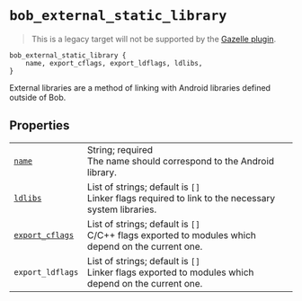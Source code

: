 # `bob_external_static_library`

> This is a legacy target will not be supported by the [Gazelle plugin](../../gazelle/README.md).

```bp
bob_external_static_library {
    name, export_cflags, export_ldflags, ldlibs,
}
```

External libraries are a method of linking with Android libraries defined
outside of Bob.

## Properties

|                                                                  |                                                                                                       |
| ---------------------------------------------------------------- | ----------------------------------------------------------------------------------------------------- |
| [`name`](properties/common_properties.md#name)                   | String; required<br>The name should correspond to the Android library.                                |
| [`ldlibs`](properties/legacy_properties.md#ldlibs)               | List of strings; default is `[]`<br>Linker flags required to link to the necessary system libraries.  |
| [`export_cflags`](properties/legacy_properties.md#export_cflags) | List of strings; default is `[]`<br>C/C++ flags exported to modules which depend on the current one.  |
| `export_ldflags`                                                 | List of strings; default is `[]`<br>Linker flags exported to modules which depend on the current one. |
